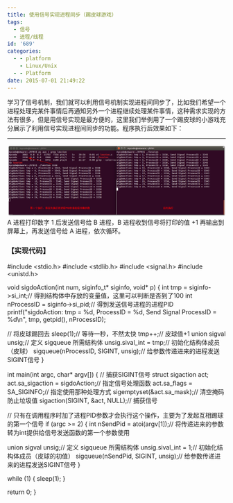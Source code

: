 ```yaml
---
title: 使用信号实现进程同步（踢皮球游戏）
tags:
  - 信号
  - 进程/线程
id: '689'
categories:
  - - platform
    - Linux/Unix
  - - Platform
date: 2015-07-01 21:49:22
---
```


学习了信号机制，我们就可以利用信号机制实现进程间同步了，比如我们希望一个进程处理完某件事情后再通知另外一个进程继续处理某件事情，这种需求实现的方法有很多，但是用信号实现是最方便的，这里我们举例用了一个踢皮球的小游戏充分展示了利用信号实现进程间同步的功能。程序执行后效果如下：
<!-- more -->
* * *

[![2015-07-01_212759](/images/2015/07/2015-07-01_212759.png)](/images/2015/07/2015-07-01_212759.png) A 进程打印数字 1 后发送信号给 B 进程，B 进程收到信号将打印的值 +1 再输出到屏幕上，再发送信号给 A 进程，依次循环。

### 【实现代码】

#include <stdio.h>
#include <stdlib.h>
#include <signal.h>
#include <unistd.h>

void sigdoAction(int num, siginfo\_t\* siginfo, void\* p)
{
int tmp = siginfo->si\_int;// 得到结构体中存放的变量值，这里可以判断是否到了100
int nProcessID = siginfo->si\_pid;// 得到发送信号进程的进程PID
printf("sigdoAction: tmp = %d, ProcessID = %d, Send Signal ProcessID = %d\\n", tmp, getpid(), nProcessID);

// 将皮球踢回去
sleep(1);// 等待一秒，不然太快
tmp++;// 皮球值+1
union sigval unsig;// 定义 sigqueue 所需结构体
unsig.sival\_int = tmp;// 初始化结构体成员（皮球）
sigqueue(nProcessID, SIGINT, unsig);// 给参数传递进来的进程发送SIGINT信号
}

int main(int argc, char\* argv\[\])
{
// 捕获SIGINT信号
struct sigaction act;
act.sa\_sigaction = sigdoAction;// 指定信号处理函数
act.sa\_flags = SA\_SIGINFO;// 指定使用那种处理方式
sigemptyset(&act.sa\_mask);// 清空掩码防止垃圾值
sigaction(SIGINT, &act, NULL);// 捕获信号

// 只有在调用程序时加了进程PID参数才会执行这个操作，主要为了发起互相踢球的第一个信号
if (argc >= 2)
{
int nSendPid = atoi(argv\[1\]);// 将传递进来的参数转为int提供给信号发送函数的第一个参数使用

union sigval unsig;// 定义 sigqueue 所需结构体
unsig.sival\_int = 1;// 初始化结构体成员（皮球的初值）
sigqueue(nSendPid, SIGINT, unsig);// 给参数传递进来的进程发送SIGINT信号
}

while (1)
{
sleep(1);
}

return 0;
}